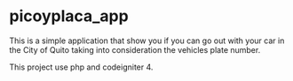 # picoyplaca_app

This is a simple application that show you if you can go out with your car in the City of Quito taking into consideration the vehicles plate number.



This project use php and codeigniter 4.
